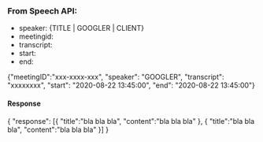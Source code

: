 ### From Speech API:
 - speaker: {TITLE | GOOGLER | CLIENT}
 - meetingid: 
 - transcript:
 - start:
 - end:

{"meetingID":"xxx-xxxx-xxx", "speaker": "GOOGLER", "transcript": "xxxxxxxx", "start": "2020-08-22 13:45:00", "end": "2020-08-22 13:45:00"} 

#### Response

{ "response": 
    [{
        "title":"bla bla bla",
        "content":"bla bla bla"
    },
    {
        "title":"bla bla bla",
        "content":"bla bla bla"
    }]
}